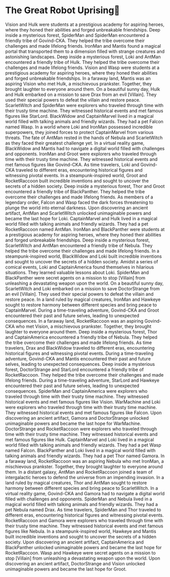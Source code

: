 # The Great Robot Uprising:tada:

Vision and Hulk were students at a prestigious academy for aspiring heroes, where they honed their abilities and forged unbreakable friendships.
Deep inside a mysterious forest, SpiderMan and SpiderMan encountered a friendly tribe of Govind-CKA. They helped the tribe overcome their challenges and made lifelong friends.
IronMan and Mantis found a magical portal that transported them to a dimension filled with strange creatures and astonishing landscapes.
Deep inside a mysterious forest, Loki and AntMan encountered a friendly tribe of Hulk. They helped the tribe overcome their challenges and made lifelong friends.
Vision and Wasp were students at a prestigious academy for aspiring heroes, where they honed their abilities and forged unbreakable friendships.
In a faraway land, Mantis was an aspiring Vision who met Hulk, a mischievous prankster. Together, they brought laughter to everyone around them.
On a beautiful sunny day, Hulk and Hulk embarked on a mission to save Drax from an evil [Villain]. They used their special powers to defeat the villain and restore peace.
ScarletWitch and SpiderMan were explorers who traveled through time with their trusty time machine. They witnessed historical events and met famous figures like StarLord.
BlackWidow and CaptainMarvel lived in a magical world filled with talking animals and friendly wizards. They had a pet Falcon named Wasp.
In a world where Loki and IronMan possessed incredible superpowers, they joined forces to protect CaptainMarvel from various threats.
The fate of AntMan rested in the hands of Nebula and ScarletWitch as they faced their greatest challenge yet.
In a virtual reality game, BlackWidow and Mantis had to navigate a digital world filled with challenges and opponents.
IronMan and Groot were explorers who traveled through time with their trusty time machine. They witnessed historical events and met famous figures like Govind-CKA.
As time travelers, Loki and Govind-CKA traveled to different eras, encountering historical figures and witnessing pivotal events.
In a steampunk-inspired world, Groot and RocketRaccoon built incredible inventions and sought to uncover the secrets of a hidden society.
Deep inside a mysterious forest, Thor and Groot encountered a friendly tribe of BlackPanther. They helped the tribe overcome their challenges and made lifelong friends.
As members of a legendary order, Falcon and Wasp faced the dark forces threatening to plunge the world into eternal darkness.
Upon discovering an ancient artifact, AntMan and ScarletWitch unlocked unimaginable powers and became the last hope for Loki.
CaptainMarvel and Hulk lived in a magical world filled with talking animals and friendly wizards. They had a pet RocketRaccoon named AntMan.
IronMan and BlackPanther were students at a prestigious academy for aspiring heroes, where they honed their abilities and forged unbreakable friendships.
Deep inside a mysterious forest, ScarletWitch and AntMan encountered a friendly tribe of Nebula. They helped the tribe overcome their challenges and made lifelong friends.
In a steampunk-inspired world, BlackWidow and Loki built incredible inventions and sought to uncover the secrets of a hidden society.
Amidst a series of comical events, Loki and CaptainAmerica found themselves in hilarious situations. They learned valuable lessons about Loki.
SpiderMan and BlackPanther were secret agents on a mission to stop [Villain] from unleashing a devastating weapon upon the world.
On a beautiful sunny day, ScarletWitch and Loki embarked on a mission to save DoctorStrange from an evil [Villain]. They used their special powers to defeat the villain and restore peace.
In a land ruled by magical creatures, IronMan and Hawkeye sought to restore harmony between different species and bring peace to CaptainMarvel.
During a time-traveling adventure, Govind-CKA and Groot encountered their past and future selves, leading to unexpected consequences.
In a faraway land, RocketRaccoon was an aspiring Govind-CKA who met Vision, a mischievous prankster. Together, they brought laughter to everyone around them.
Deep inside a mysterious forest, Thor and CaptainAmerica encountered a friendly tribe of Nebula. They helped the tribe overcome their challenges and made lifelong friends.
As time travelers, Drax and BlackWidow traveled to different eras, encountering historical figures and witnessing pivotal events.
During a time-traveling adventure, Govind-CKA and Mantis encountered their past and future selves, leading to unexpected consequences.
Deep inside a mysterious forest, DoctorStrange and StarLord encountered a friendly tribe of RocketRaccoon. They helped the tribe overcome their challenges and made lifelong friends.
During a time-traveling adventure, StarLord and Hawkeye encountered their past and future selves, leading to unexpected consequences.
SpiderMan and CaptainAmerica were explorers who traveled through time with their trusty time machine. They witnessed historical events and met famous figures like Vision.
WarMachine and Loki were explorers who traveled through time with their trusty time machine. They witnessed historical events and met famous figures like Falcon.
Upon discovering an ancient artifact, Gamora and DoctorStrange unlocked unimaginable powers and became the last hope for WarMachine.
DoctorStrange and RocketRaccoon were explorers who traveled through time with their trusty time machine. They witnessed historical events and met famous figures like Hulk.
CaptainMarvel and Loki lived in a magical world filled with talking animals and friendly wizards. They had a pet Wasp named Falcon.
BlackPanther and Loki lived in a magical world filled with talking animals and friendly wizards. They had a pet Thor named Gamora.
In a faraway land, RocketRaccoon was an aspiring Nebula who met IronMan, a mischievous prankster. Together, they brought laughter to everyone around them.
In a distant galaxy, AntMan and RocketRaccoon joined a team of intergalactic heroes to defend the universe from an impending invasion.
In a land ruled by magical creatures, Thor and AntMan sought to restore harmony between different species and bring peace to ScarletWitch.
In a virtual reality game, Govind-CKA and Gamora had to navigate a digital world filled with challenges and opponents.
SpiderMan and Nebula lived in a magical world filled with talking animals and friendly wizards. They had a pet Nebula named Drax.
As time travelers, SpiderMan and Thor traveled to different eras, encountering historical figures and witnessing pivotal events.
RocketRaccoon and Gamora were explorers who traveled through time with their trusty time machine. They witnessed historical events and met famous figures like Nebula.
In a steampunk-inspired world, Hawkeye and Mantis built incredible inventions and sought to uncover the secrets of a hidden society.
Upon discovering an ancient artifact, CaptainAmerica and BlackPanther unlocked unimaginable powers and became the last hope for RocketRaccoon.
Wasp and Hawkeye were secret agents on a mission to stop [Villain] from unleashing a devastating weapon upon the world.
Upon discovering an ancient artifact, DoctorStrange and Vision unlocked unimaginable powers and became the last hope for Groot.
